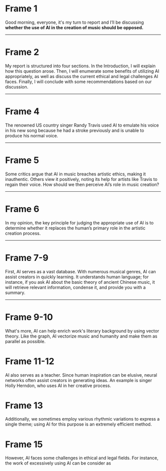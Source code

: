 # Frame 1

Good morning, everyone, it's my turn to report and  I’ll be discussing **whether the use of AI in the creation of music should be opposed.**

---

# Frame 2

My report is structured into four sections. In the Introduction, I will explain how this question arose. Then, I will enumerate some benefits of utilizing AI appropriately, as well as discuss the current ethical and legal challenges AI faces. Finally, I will conclude with some recommendations based on our discussion.

---

# Frame 4

The renowned US country singer Randy Travis used AI to emulate his voice in his new song because he had a stroke previously and is unable to produce his normal voice.

---

# Frame 5

Some critics argue that AI in music breaches artistic ethics, making it inauthentic. Others view it positively, noting its help for artists like Travis to regain their voice. How should we then perceive AI’s role in music creation?

---

# Frame 6

In my opinion, the key principle for judging the appropriate use of AI is to determine whether it replaces the human’s primary role in the artistic creation process.

---

# Frame 7-9

First, AI serves as a vast database. With numerous musical genres, AI can assist creators in quickly learning. It understands human language; for instance, if you ask AI about the basic theory of ancient Chinese music, it will retrieve relevant information, condense it, and provide you with a summary.

---

# Frame 9-10

What's more, AI can help enrich work's literary background by using vector theory. Like the graph, AI vectorize music and humanity and make them as parallel as possible.

# Frame 11-12

AI also serves as a teacher. Since human inspiration can be elusive, neural networks often assist creators in generating ideas. An example is singer Holly Herndon, who uses AI in her creative process.

# Frame 13

Additionally, we sometimes employ various rhythmic variations to express a single theme; using AI for this purpose is an extremely efficient method.

# Frame 15
However, AI faces some challenges in ethical and legal fields. For instance, the work of excessively using AI can be consider as 
